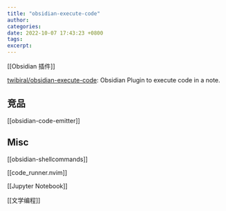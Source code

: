 ```yaml
---
title: "obsidian-execute-code"
author: 
categories: 
date: 2022-10-07 17:43:23 +0800
tags: 
excerpt: 
---
```



[[Obsidian 插件]]

[twibiral/obsidian-execute-code](https://github.com/twibiral/obsidian-execute-code): Obsidian Plugin to execute code in a note.



## 竞品

[[obsidian-code-emitter]]


## Misc

[[obsidian-shellcommands]]

[[code_runner.nvim]]

[[Jupyter Notebook]]

[[文学编程]]



